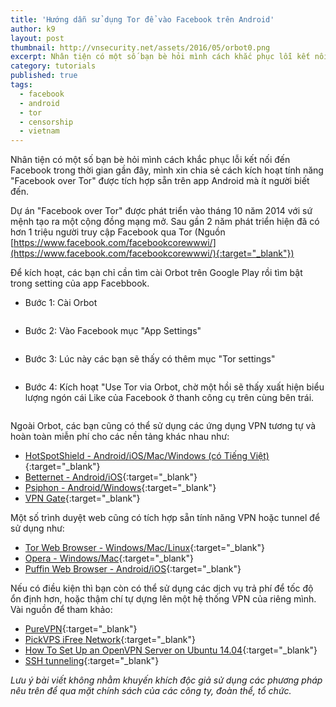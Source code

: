 ```yaml
---
title: 'Hướng dẫn sử dụng Tor để vào Facebook trên Android'
author: k9
layout: post
thumbnail: http://vnsecurity.net/assets/2016/05/orbot0.png
excerpt: Nhân tiện có một số bạn bè hỏi mình cách khắc phục lỗi kết nối đến Facebook trong thời gian gần đây, mình xin chia sẻ cách kích hoạt tính năng "Facebook over Tor" được tích hợp sẵn trên app Android mà ít người biết đến.
category: tutorials
published: true
tags:
  - facebook
  - android
  - tor
  - censorship
  - vietnam
---
```


Nhân tiện có một số bạn bè hỏi mình cách khắc phục lỗi kết nối đến Facebook trong thời gian gần đây, mình xin chia sẻ cách kích hoạt tính năng "Facebook over Tor" được tích hợp sẵn trên app Android mà ít người biết đến.

Dự án "Facebook over Tor" được phát triển vào tháng 10 năm 2014 với sứ mệnh tạo ra một cộng đồng mạng mở. Sau gần 2 năm phát triển hiện đã có hơn 1 triệu người truy cập Facebook qua Tor (Nguồn [https://www.facebook.com/facebookcorewwwi/](https://www.facebook.com/facebookcorewwwi/){:target="_blank"})

Để kích hoạt, các bạn chỉ cần tìm cài Orbot trên Google Play rồi tìm bật trong setting của app Facebbook.

- Bước 1: Cài Orbot

<img alt="" src="http://vnsecurity.net/assets/2016/05/orbot1.png"  />

- Bước 2: Vào Facebook mục "App Settings"

<img alt="" src="http://vnsecurity.net/assets/2016/05/orbot2.png"  />

- Bước 3: Lúc này các bạn sẽ thấy có thêm mục "Tor settings"

<img alt="" src="http://vnsecurity.net/assets/2016/05/orbot3.png"  />

- Bước 4: Kích hoạt "Use Tor via Orbot, chờ một hồi sẽ thấy xuất hiện biểu lượng ngón cái Like của Facebook ở thanh công cụ trên cùng bên trái.

<img alt="" src="http://vnsecurity.net/assets/2016/05/orbot4.png"  />

Ngoài Orbot, các bạn cũng có thể sử dụng các ứng dụng VPN tương tự và hoàn toàn miễn phí cho các nền tảng khác nhau như:

- [HotSpotShield - Android/iOS/Mac/Windows (có Tiếng Việt)](https://www.hotspotshield.com/vi/){:target="_blank"}
- [Betternet - Android/iOS](https://www.betternet.co/download){:target="_blank"}
- [Psiphon - Android/Windows](https://psiphon3.com/en/download.html){:target="_blank"}
- [VPN Gate](http://www.vpngate.net/en/){:target="_blank"}

Một số trình duyệt web cũng có tích hợp sẵn tính năng VPN hoặc tunnel để sử dụng như:

- [Tor Web Browser - Windows/Mac/Linux](https://www.torproject.org/projects/torbrowser.html){:target="_blank"}
- [Opera - Windows/Mac](http://www.opera.com/blogs/desktop/2016/04/free-vpn-integrated-opera-for-windows-mac/){:target="_blank"}
- [Puffin Web Browser - Android/iOS](https://www.puffinbrowser.com/){:target="_blank"}

Nếu có điều kiện thì bạn còn có thể sử dụng các dịch vụ trả phí để tốc độ ổn định hơn, hoặc thậm chí tự dựng lên một hệ thống VPN của riêng mình. Vài nguồn để tham khảo:

- [PureVPN](https://www.purevpn.com){:target="_blank"}
- [PickVPS iFree Network](http://pickvps.com/manual/ifree-network/){:target="_blank"}
- [How To Set Up an OpenVPN Server on Ubuntu 14.04](https://www.digitalocean.com/community/tutorials/how-to-set-up-an-openvpn-server-on-ubuntu-14-04){:target="_blank"}
- [SSH tunneling](http://www.linuxjournal.com/content/ssh-tunneling-poor-techies-vpn){:target="_blank"}

*Lưu ý bài viết không nhằm khuyến khích độc giả sử dụng các phương pháp nêu trên để qua mặt chính sách của các công ty, đoàn thể, tổ chức.*
